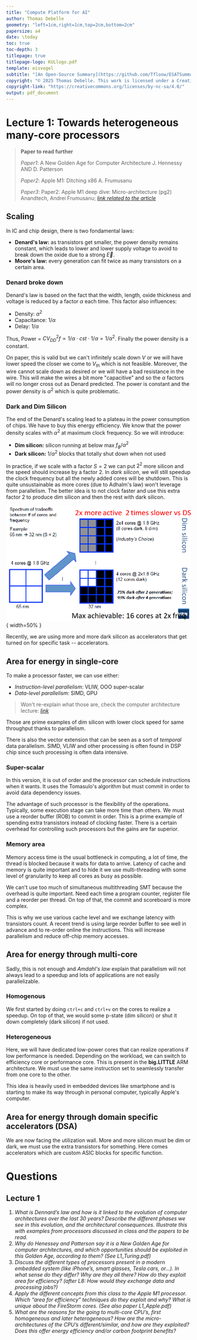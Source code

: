 ```yaml
---
title: "Compute Platform for AI"
author: Thomas Debelle
geometry: "left=1cm,right=1cm,top=2cm,bottom=2cm"
papersize: a4
date: \today
toc: true
toc-depth: 3
titlepage: true
titlepage-logo: KULlogo.pdf
template: eisvogel
subtitle: "[An Open-Source Summary](https://github.com/Tfloow/ESATSummary)"
copyright: "© 2025 Thomas Debelle. This work is licensed under a Creative Commons Attribution-NonCommercial-ShareAlike 4.0 International License."
copyright-link: "https://creativecommons.org/licenses/by-nc-sa/4.0/"
output: pdf_document
---
```


# Lecture 1: Towards heterogeneous many-core processors

> **Paper to read further**
> 
> *Paper1*: A New Golden Age for Computer Architecture J. Hennessy AND D. Patterson
> 
> *Paper2*: Apple M1: Ditching x86 A. Frumusanu
>
> *Paper3*: Paper2: Apple M1 deep dive: Micro-architecture (pg2) Anandtech, Andrei Frumusanu; [*link related to the article*](https://www.tomshardware.com/news/apple-a14-cpu-details)

## Scaling

In IC and chip design, there is two fondamental laws:

- **Denard's law:** as transistors get smaller, the power density remains constant, which leads to lower and lower supply voltage to avoid to break down the oxide due to a strong $\vec{E}$.
- **Moore's law:** every generation can fit twice as many transistors on a certain area. 

### Denard broke down

Denard's law is based on the fact that the width, length, oxide thickness and voltage is reduced by a factor $\alpha$ each time. This factor also influences:

- Density: $\alpha^2$
- Capacitance: $1/\alpha$
- Delay: $1/\alpha$

Thus, Power = $CV_{DD}^2 f \propto 1/\alpha \cdot cst \cdot 1/\alpha = 1/\alpha^2$. Finally the power density is a constant.

On paper, this is valid but we can't infinitely scale down $V$ or we will have lower speed the closer we come to $V_{th}$ which is not feasible. Moreover, the wire cannot scale down as desired or we will have a bad resistance in the wire. This will make the wires a bit more "capacitive" and so the $\alpha$ factors will no longer cross out as Denard predicted. The power is constant and the power density is $\alpha^2$ which is quite problematic.

### Dark and Dim Silicon

The end of the Denard's scaling lead to a plateau in the power consumption of chips. We have to buy this energy efficiency. We know that the power density scales with $\alpha^2$ at maximum clock frequency. So we will introduce:

- **Dim silicon:** silicon running at below max $f_\phi/\alpha^2$
- **Dark silicon:** $1/\alpha^2$ blocks that totally shut down when not used

In practice, if we scale with a factor $S=2$ we can put $2^2$ more silicon and the speed should increase by a factor $2$. In *dark silicon*, we will still speedup the clock frequency but all the newly added cores will be shutdown. This is quite unsustainable as more cores (due to Adhalm's law) won't leverage from parallelism. The better idea is to not clock faster and use this extra factor $2$ to produce dim silicon and then the rest with dark silicon.

![The two aforementioned techniques](image.png){ width=50% }

Recently, we are using more and more dark silicon as accelerators that get turned on for specific task -- accelerators.

## Area for energy in single-core

To make a processor faster, we can use either:

- *Instruction-level parallelism*: VLIW, OOO super-scalar
- *Data-level parallelism*: SIMD, GPU

> Won't re-explain what those are, check the computer architecture lecture: [*link*](https://github.com/Tfloow/ESATSummary/raw/main/PDF/M1S2_Computer_Architecture.pdf)

Those are prime examples of dim silicon with lower clock speed for same throughput thanks to parallelism.

There is also the vector extension that can be seen as a sort of *temporal* data parallelism. SIMD, VLIW and other processing is often found in DSP chip since such processing is often data intensive.

### Super-scalar

In this version, it is out of order and the processor can schedule instructions when it wants. It uses the Tomasulo's algorithm but must commit in order to avoid data dependency issues.

The advantage of such processor is the flexibility of the operations. Typically, some execution stage can take more time than others. We must use a reorder buffer (ROB) to commit in order. This is a prime example of spending extra transistors instead of clocking faster. There is a certain overhead for controlling such processors but the gains are far superior.

### Memory area

Memory access time is the usual bottleneck in computing, a lot of time, the thread is blocked because it waits for data to arrive. Latency of cache and memory is quite important and to hide it we use multi-threading with some level of granularity to keep all cores as busy as possible.

We can't use too much of simultaneous multithreading SMT because the overhead is quite important. Need each time a program counter, register file and a reorder per thread. On top of that, the commit and scoreboard is more complex.

This is why we use various cache level and we exchange latency with transistors count. A recent trend is using large reorder buffer to see well in advance and to re-order online the instructions. This will increase parallelism and reduce off-chip memory accesses.

## Area for energy through multi-core

Sadly, this is not enough and *Amdahl's law* explain that parallelism will not always lead to a speedup and lots of applications are not easily parallelizable.

### Homogenous

We first started by doing `ctrl+c` and `ctrl+v` on the cores to realize a speedup. On top of that, we would some p-state (dim silicon) or shut it down completely (dark silicon) if not used.

### Heterogeneous

Here, we will have dedicated low-power cores that can realize operations if low performance is needed. Depending on the workload, we can switch to efficiency core or performance core. This is present in the **big.LITTLE** ARM architecture. We must use the same instruction set to seamlessly transfer from one core to the other.

This idea is heavily used in embedded devices like smartphone and is starting to make its way through in personal computer, typically Apple's computer.

## Area for energy through domain specific accelerators (DSA)

We are now facing the utilization wall. More and more silicon must be dim or dark, we must use the extra transistors for something. Here comes accelerators which are custom ASIC blocks for specific function.

# Questions

## Lecture 1

1. *What is Dennard’s law and how is it linked to the evolution of computer architectures over the last 30 years? Describe the different phases we see in this evolution, and the architectural consequences. Illustrate this with examples from processors discussed in class and the papers to be read.*
2. *Why do Henessey and Patterson say it is a New Golden Age for computer architectures, and which opportunities should be exploited in this Golden Age, according to them? (See L1_Turing.pdf)*
3. *Discuss the different types of processors present in a modern embedded system (like iPhone’s, smart glasses, Tesla cars, or...). In what sense do they differ? Why are they all there? How do they exploit area for efficiency? (after L8: How would they exchange data and processing jobs?)*
4. *Apply the different concepts from this class to the Apple M1 processor. Which “area for efficiency” techniques do they exploit and why? What is unique about the FireStorm cores. (See also paper L1_Apple.pdf)*
5. *What are the reasons for the going to multi-core CPU’s, first homogeneous and later heterogeneous? How are the micro-architectures of the CPU’s different/similar, and how are they exploited? Does this offer energy efficiency and/or carbon footprint benefits?*
